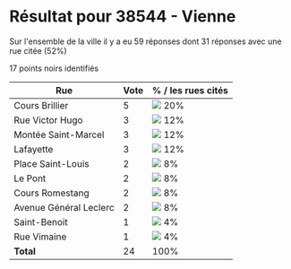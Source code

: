 # Résultat pour 38544 - Vienne

Sur l'ensemble de la ville il y a eu 59 réponses dont 31 réponses avec une rue citée (52%)

17 points noirs identifiés

| Rue | Vote | % / les rues cités|
|-----|------|-------------------|
| Cours Brillier | 5 | <img src="../../img/bar_20.gif" />&nbsp;20%|
| Rue Victor Hugo | 3 | <img src="../../img/bar_12.gif" />&nbsp;12%|
| Montée Saint-Marcel | 3 | <img src="../../img/bar_12.gif" />&nbsp;12%|
| Lafayette | 3 | <img src="../../img/bar_12.gif" />&nbsp;12%|
| Place Saint-Louis | 2 | <img src="../../img/bar_8.gif" />&nbsp;8%|
| Le Pont | 2 | <img src="../../img/bar_8.gif" />&nbsp;8%|
| Cours Romestang | 2 | <img src="../../img/bar_8.gif" />&nbsp;8%|
| Avenue Général Leclerc | 2 | <img src="../../img/bar_8.gif" />&nbsp;8%|
| Saint-Benoit | 1 | <img src="../../img/bar_4.gif" />&nbsp;4%|
| Rue Vimaine | 1 | <img src="../../img/bar_4.gif" />&nbsp;4%|
| **Total** | 24 | 100%|
